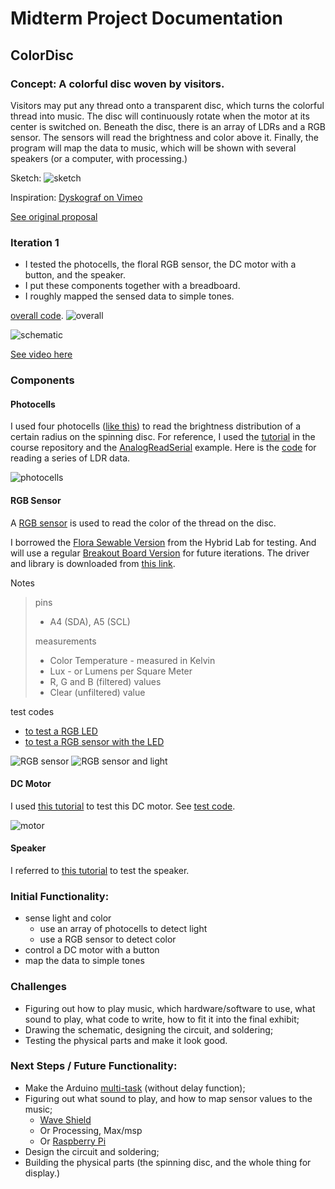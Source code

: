
# Midterm Project Documentation

## ColorDisc

### Concept: A colorful disc woven by visitors.

Visitors may put any thread onto a transparent disc, which turns the colorful thread into music.
The disc will continuously rotate when the motor at its center is switched on. Beneath the disc, there is an array of LDRs and a RGB sensor. The sensors will read the brightness and color above it. Finally, the program will map the data to music, which will be shown with several speakers (or a computer, with processing.)

Sketch: ![sketch](images/design/sketch.jpg)

Inspiration: [Dyskograf on Vimeo](https://vimeo.com/51700038)

[See original proposal](../README.md#week-3-project-1-proposal)

### Iteration 1

- I tested the photocells, the floral RGB sensor, the DC motor with a button, and the speaker.
- I put these components together with a breadboard.
- I roughly mapped the sensed data to simple tones.

[overall code](code/colordisc/colordisc.ino).
![overall](images/photo-documentations/overall.jpg)

![schematic](images/design/schematic.jpg)

[See video here](https://drive.google.com/file/d/15JRUd0HuEoIBkq-8XekzI6VjH77CxLrB/view?usp=sharing)

### Components

#### Photocells
I used four photocells ([like this](https://www.sparkfun.com/products/9088)) to read the brightness distribution of a certain radius on the spinning disc.
For reference, I used the [tutorial](https://github.com/loopstick/ArduinoTutorial/blob/master/README.md#exercise-2) in the course repository and the [AnalogReadSerial](https://www.arduino.cc/en/Tutorial/AnalogReadSerial) example.
Here is the [code](code/LDR-AnalogReadSerial/LDR-AnalogReadSerial.ino) for reading a series of LDR data.

![photocells](images/photo-documentations/photocells.jpg)

#### RGB Sensor
A [RGB sensor](https://learn.adafruit.com/adafruit-color-sensors) is used to read the color of the thread on the disc.

I borrowed the [Flora Sewable Version](https://www.adafruit.com/product/1356) from the Hybrid Lab for testing. And will use a regular [Breakout Board Version](https://www.adafruit.com/product/1334) for future iterations.
The driver and library is downloaded from [this link](https://github.com/adafruit/Adafruit_TCS34725).

Notes
> pins
> - A4 (SDA), A5 (SCL)
>
> measurements
> - Color Temperature - measured in Kelvin
> - Lux - or Lumens per Square Meter
> - R, G and B (filtered) values
> - Clear (unfiltered) value

test codes
- [to test a RGB LED](code/colorSensor-RGBtest/colorSensor-RGBtest.ino)
- [to test a RGB sensor with the LED](code/colorSensor-LEDcolorview/colorSensor-LEDcolorview.ino)

![RGB sensor](images/photo-documentations/RGBsensor.jpg)
![RGB sensor and light](images/photo-documentations/RGBsensor-withLight.jpg)

#### DC Motor
I used [this tutorial](https://www.arduino.cc/en/Tutorial/TransistorMotorControl) to test this DC motor.
See [test code](code/motor/motor.ino).

![motor](images/photo-documentations/motor.jpg)

#### Speaker
I referred to [this tutorial](https://www.arduino.cc/en/Tutorial/ToneKeyboard) to test the speaker.


### Initial Functionality:

- sense light and color
  - use an array of photocells to detect light
  - use a RGB sensor to detect color
- control a DC motor with a button
- map the data to simple tones

### Challenges

- Figuring out how to play music, which hardware/software to use, what sound to play, what code to write, how to fit it into the final exhibit;
- Drawing the schematic, designing the circuit, and soldering;
- Testing the physical parts and make it look good.


### Next Steps / Future Functionality:

- Make the Arduino [multi-task](https://www.arduino.cc/en/Tutorial/BlinkWithoutDelay) (without delay function);
- Figuring out what sound to play, and how to map sensor values to the music;
  - [Wave Shield](https://learn.adafruit.com/adafruit-wave-shield-audio-shield-for-arduino)
  - Or Processing, Max/msp
  - Or [Raspberry Pi](https://www.raspberrypi.org/)
- Design the circuit and soldering;
- Building the physical parts (the spinning disc, and the whole thing for display.)

